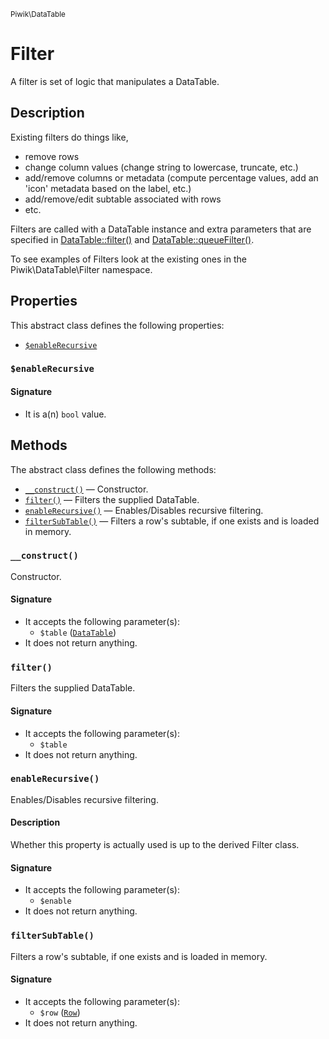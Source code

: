 <small>Piwik\DataTable</small>

Filter
======

A filter is set of logic that manipulates a DataTable.

Description
-----------

Existing filters do things like,

- remove rows
- change column values (change string to lowercase, truncate, etc.)
- add/remove columns or metadata (compute percentage values, add an 'icon' metadata based on the label, etc.)
- add/remove/edit subtable associated with rows
- etc.

Filters are called with a DataTable instance and extra parameters that are specified
in [DataTable::filter()](#) and [DataTable::queueFilter()](#).

To see examples of Filters look at the existing ones in the Piwik\DataTable\Filter
namespace.


Properties
----------

This abstract class defines the following properties:

- [`$enableRecursive`](#$enablerecursive)

<a name="enablerecursive" id="enablerecursive"></a>
### `$enableRecursive`

#### Signature

- It is a(n) `bool` value.

Methods
-------

The abstract class defines the following methods:

- [`__construct()`](#__construct) &mdash; Constructor.
- [`filter()`](#filter) &mdash; Filters the supplied DataTable.
- [`enableRecursive()`](#enablerecursive) &mdash; Enables/Disables recursive filtering.
- [`filterSubTable()`](#filtersubtable) &mdash; Filters a row's subtable, if one exists and is loaded in memory.

<a name="__construct" id="__construct"></a>
### `__construct()`

Constructor.

#### Signature

- It accepts the following parameter(s):
    - `$table` ([`DataTable`](../../Piwik/DataTable.md))
- It does not return anything.

<a name="filter" id="filter"></a>
### `filter()`

Filters the supplied DataTable.

#### Signature

- It accepts the following parameter(s):
    - `$table`
- It does not return anything.

<a name="enablerecursive" id="enablerecursive"></a>
### `enableRecursive()`

Enables/Disables recursive filtering.

#### Description

Whether this property is actually used
is up to the derived Filter class.

#### Signature

- It accepts the following parameter(s):
    - `$enable`
- It does not return anything.

<a name="filtersubtable" id="filtersubtable"></a>
### `filterSubTable()`

Filters a row's subtable, if one exists and is loaded in memory.

#### Signature

- It accepts the following parameter(s):
    - `$row` ([`Row`](../../Piwik/DataTable/Row.md))
- It does not return anything.

